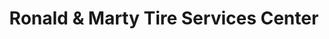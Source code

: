 ---
title: "Ronald & Marty Tire Services Center"
url: /paris/ronald-und-marty-tire-services-center/
shop: Reifen
---